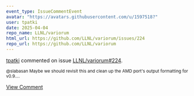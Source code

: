 ```yaml
---
event_type: IssueCommentEvent
avatar: "https://avatars.githubusercontent.com/u/1597518?"
user: tpatki
date: 2025-04-04
repo_name: LLNL/variorum
html_url: https://github.com/LLNL/variorum/issues/224
repo_url: https://github.com/LLNL/variorum
---
```


<a href='https://github.com/tpatki' target='_blank'>tpatki</a> commented on issue <a href='https://github.com/LLNL/variorum/issues/224' target='_blank'>LLNL/variorum#224</a>.

<small>@slabasan Maybe we should revisit this and clean up the AMD port's output formatting for v0.9....</small>

<a href='https://github.com/LLNL/variorum/issues/224' target='_blank'>View Comment</a>